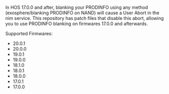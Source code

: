 In HOS 17.0.0 and after, blanking your PRODINFO using any method (exosphere/blanking PRODINFO on NAND) will cause a User Abort in the nim service. This repository has patch files that disable this abort, allowing you to use PRODINFO blanking on firmwares 17.0.0 and afterwards.

Supported Firmwares:
- 20.0.1
- 20.0.0
- 19.0.1
- 19.0.0
- 18.1.0
- 18.0.1
- 18.0.0
- 17.0.1
- 17.0.0
